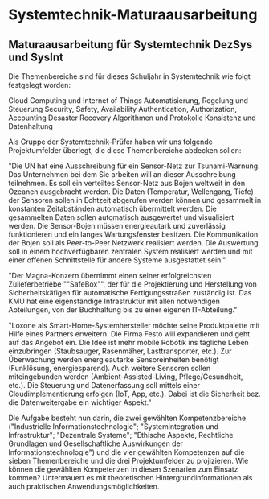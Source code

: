 # Systemtechnik-Maturaausarbeitung
## Maturaausarbeitung für Systemtechnik DezSys und SysInt

Die Themenbereiche sind für dieses Schuljahr in Systemtechnik wie folgt festgelegt worden:

Cloud Computing und Internet of Things
Automatisierung, Regelung und Steuerung
Security, Safety, Availability
Authentication, Authorization, Accounting
Desaster Recovery
Algorithmen und Protokolle
Konsistenz und Datenhaltung

Als Gruppe der Systemtechnik-Prüfer haben wir uns folgende Projektumfelder überlegt, die diese Themenbereiche abdecken sollen:

"Die UN hat eine Ausschreibung für ein Sensor-Netz zur Tsunami-Warnung. Das Unternehmen bei dem Sie arbeiten will an dieser Ausschreibung teilnehmen. Es soll ein verteiltes Sensor-Netz aus Bojen weltweit in den Ozeanen ausgebracht werden. Die Daten (Temperatur, Wellengang, Tiefe) der Sensoren sollen in Echtzeit abgerufen werden können und gesammelt in konstanten Zeitabständen automatisch übermittelt werden. Die gesammelten Daten sollen automatisch ausgewertet und visualisiert werden. Die Sensor-Bojen müssen energieautark und zuverlässig funktionieren und ein langes Wartungsfenster besitzen. Die Kommunikation der Bojen soll als Peer-to-Peer Netzwerk realisiert werden. Die Auswertung soll in einem hochverfügbaren zentralen System realisiert werden und mit einer offenen Schnittstelle für andere Systeme ausgestattet sein."

"Der Magna-Konzern übernimmt einen seiner erfolgreichsten Zulieferbetriebe ""SafeBox"", der für die Projektierung und Herstellung von Sicherheitskäfigen für automatische Fertigungsstraßen zuständig ist. Das KMU hat eine eigenständige Infrastruktur mit allen notwendigen Abteilungen, von der Buchhaltung bis zu einer eigenen IT-Abteilung."

"Loxone als Smart-Home-Systemhersteller möchte seine Produktpalette mit Hilfe eines Partners erweitern. Die Firma Festo will expandieren und geht auf das Angebot ein. Die Idee ist mehr mobile Robotik ins tägliche Leben einzubringen (Staubsauger, Rasenmäher, Lasttransporter, etc.). Zur Überwachung werden energieautarke Sensoreinheiten benötigt (Funklösung, energiesparend). Auch weitere Sensoren sollen miteingebunden werden (Ambient-Assisted-Living, Pflege/Gesundheit, etc.). Die Steuerung und Datenerfassung soll mittels einer Cloudimplementierung erfolgen (IoT, App, etc.). Dabei ist die Sicherheit bez. die Datenweitergabe ein wichtiger Aspekt."

Die Aufgabe besteht nun darin, die zwei gewählten Kompetenzbereiche ("Industrielle Informationstechnologie"; "Systemintegration und Infrastruktur"; "Dezentrale Systeme"; "Ethische Aspekte, Rechtliche Grundlagen und Gesellschaftliche Auswirkungen der Informationstechnologie") und die vier gewählten Kompetenzen auf die sieben Themenbereiche und die drei Projektumfelder zu projizieren. Wie können die gewählten Kompetenzen in diesen Szenarien zum Einsatz kommen? Untermauert es mit theoretischen Hintergrundinformationen als auch praktischen Anwendungsmöglichkeiten.